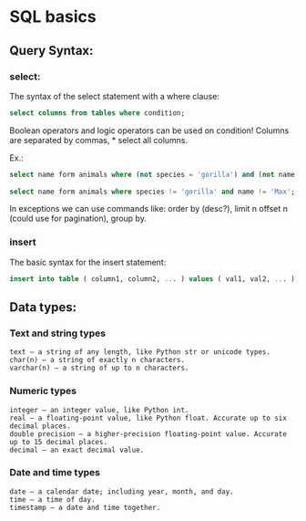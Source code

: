 # SQL basics 

## Query Syntax:

### select: 
The syntax of the select statement with a where clause:

```sql
select columns from tables where condition;
```

Boolean operators and logic operators can be used on condition!
Columns are separated by commas, * select all columns.

Ex.:

```sql
select name form animals where (not species = 'gorilla') and (not name = 'Max');
    
select name form animals where species != 'gorilla' and name != 'Max';   (just like python operator) 
```

In exceptions we can use commands like:
 order by  (desc?), limit n offset n (could use for pagination), group by.

### insert 
    
The basic syntax for the insert statement:
    
```sql
insert into table ( column1, column2, ... ) values ( val1, val2, ... );
```

## Data types:

### Text and string types

    text — a string of any length, like Python str or unicode types.
    char(n) — a string of exactly n characters.
    varchar(n) — a string of up to n characters.

### Numeric types
    integer — an integer value, like Python int.
    real — a floating-point value, like Python float. Accurate up to six decimal places.
    double precision — a higher-precision floating-point value. Accurate up to 15 decimal places.
    decimal — an exact decimal value.

### Date and time types
    date — a calendar date; including year, month, and day.
    time — a time of day.
    timestamp — a date and time together.

